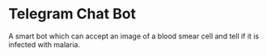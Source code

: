 # Telegram Chat Bot

A smart bot which can accept an image of a blood smear cell and tell if it is infected with malaria.
